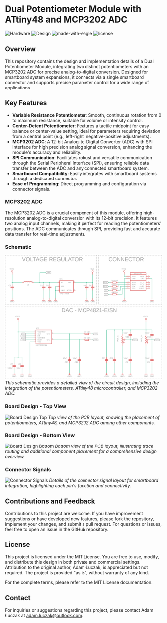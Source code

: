 # Dual Potentiometer Module with ATtiny48 and MCP3202 ADC

![Hardware](https://img.shields.io/badge/Hardware-PCB-red)
![Design](https://img.shields.io/badge/Design-Schematic-blue)
![made-with-eagle](https://img.shields.io/badge/Made%20with-Eagle-blue.svg)
![license](https://img.shields.io/badge/license-MIT-green)

## Overview
This repository contains the design and implementation details of a Dual Potentiometer Module, integrating two distinct potentiometers with an MCP3202 ADC for precise analog-to-digital conversion. Designed for smartboard system expansions, it connects via a single smartboard connector and supports precise parameter control for a wide range of applications.

## Key Features
- **Variable Resistance Potentiometer**: Smooth, continuous rotation from 0 to maximum resistance, suitable for volume or intensity control.
- **Center-Detent Potentiometer**: Features a tactile midpoint for easy balance or center-value setting, ideal for parameters requiring deviation from a central point (e.g., left-right, negative-positive adjustments).
- **MCP3202 ADC**: A 12-bit Analog-to-Digital Converter (ADC) with SPI interface for high precision analog signal conversion, enhancing the module's accuracy and reliability.
- **SPI Communication**: Facilitates robust and versatile communication through the Serial Peripheral Interface (SPI), ensuring reliable data transfer between the ADC and any connected smartboard system.
- **Smartboard Compatibility**: Easily integrates with smartboard systems through a dedicated connector.
- **Ease of Programming**: Direct programming and configuration via connector signals.

### MCP3202 ADC
The MCP3202 ADC is a crucial component of this module, offering high-resolution analog-to-digital conversion with its 12-bit precision. It features two analog input channels, making it perfect for reading the potentiometers' positions. The ADC communicates through SPI, providing fast and accurate data transfer for real-time adjustments.

### Schematic
![Schematic](media/sch.png)
*This schematic provides a detailed view of the circuit design, including the integration of the potentiometers, ATtiny48 microcontroller, and MCP3202 ADC.*

### Board Design - Top View
![Board Design Top](media/brd_top.png)
*Top view of the PCB layout, showing the placement of potentiometers, ATtiny48, and MCP3202 ADC among other components.*

### Board Design - Bottom View
![Board Design Bottom](media/brd_bottom.png)
*Bottom view of the PCB layout, illustrating trace routing and additional component placement for a comprehensive design overview.*

### Connector Signals
![Connector Signals](media/CONx1.png)
*Details of the connector signal layout for smartboard integration, highlighting each pin's function and connectivity.*

## Contributions and Feedback
Contributions to this project are welcome. If you have improvement suggestions or have developed new features, please fork the repository, implement your changes, and submit a pull request. For questions or issues, feel free to open an issue in the GitHub repository.

## License
This project is licensed under the MIT License. You are free to use, modify, and distribute this design in both private and commercial settings. Attribution to the original author, Adam Łuczak, is appreciated but not required. The project is provided "as is", without warranty of any kind.

For the complete terms, please refer to the MIT License documentation.

## Contact
For inquiries or suggestions regarding this project, please contact Adam Łuczak at adam.luczak@outlook.com.

